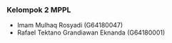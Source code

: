 ### Kelompok 2 MPPL

- Imam Mulhaq Rosyadi (G64180047)
- Rafael Tektano Grandiawan Eknanda (G64180001)
